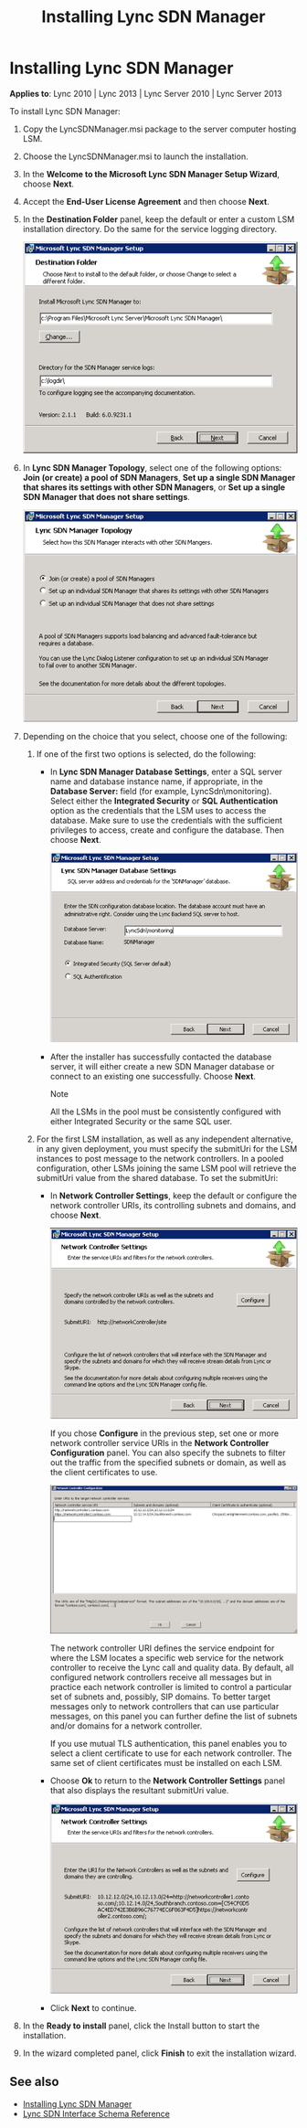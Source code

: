 ﻿---
title: Installing Lync SDN Manager
TOCTitle: Installing Lync SDN Manager
ms:assetid: 94f85cd3-3ac4-4b61-96cf-5dccb93a4a02
ms:mtpsurl: https://msdn.microsoft.com/en-us/library/Dn785203(v=office.15)
ms:contentKeyID: 62952694
ms.date: 02/16/2015
mtps_version: v=office.15
---

# Installing Lync SDN Manager

**Applies to**: Lync 2010 | Lync 2013 | Lync Server 2010 | Lync Server 2013

To install Lync SDN Manager:

1.  Copy the LyncSDNManager.msi package to the server computer hosting LSM.

2.  Choose the LyncSDNManager.msi to launch the installation.

3.  In the **Welcome to the Microsoft Lync SDN Manager Setup Wizard**, choose **Next**.

4.  Accept the **End-User License Agreement** and then choose **Next**.

5.  In the **Destination Folder** panel, keep the default or enter a custom LSM installation directory. Do the same for the service logging directory.  
      
    ![Lync SDN Manager destination folder dialog box](images/Dn785203.LSM_dest_folder(Office.15).png "Lync SDN Manager destination folder dialog box")  

6.  In **Lync SDN Manager Topology**, select one of the following options: **Join (or create) a pool of SDN Managers**, **Set up a single SDN Manager that shares its settings with other SDN Managers**, or **Set up a single SDN Manager that does not share settings**.  
      
    ![Lync SDN Manager Topology](images/Dn785203.lync_sdni_lsm_topo(Office.15).png "Lync SDN Manager Topology")  

7.  Depending on the choice that you select, choose one of the following:
    
    1.  If one of the first two options is selected, do the following:
        
          - In **Lync SDN Manager Database Settings**, enter a SQL server name and database instance name, if appropriate, in the **Database Server:** field (for example, LyncSdn\\monitoring). Select either the **Integrated Security** or **SQL Authentication** option as the credentials that the LSM uses to access the database. Make sure to use the credentials with the sufficient privileges to access, create and configure the database. Then choose **Next**.  
              
            ![Lync SDN Interface Database Settings](images/Dn785203.lync_sdni_lsm_dbsettings(Office.15).png "Lync SDN Interface Database Settings")  
        
          - After the installer has successfully contacted the database server, it will either create a new SDN Manager database or connect to an existing one successfully. Choose **Next**.
            

            > [!NOTE]
            > All the LSMs in the pool must be consistently configured with either Integrated Security or the same SQL user.

    
    2.  For the first LSM installation, as well as any independent alternative, in any given deployment, you must specify the submitUri for the LSM instances to post message to the network controllers. In a pooled configuration, other LSMs joining the same LSM pool will retrieve the submitUri value from the shared database. To set the submitUri:
        
          - In **Network Controller Settings**, keep the default or configure the network controller URIs, its controlling subnets and domains, and choose **Next**.
            
            ![Lync SDN Network Controller Settings](images/Dn785203.lync_sdni_network_controller_settings(Office.15).png "Lync SDN Network Controller Settings")
            
            If you chose **Configure** in the previous step, set one or more network controller service URIs in the **Network Controller Configuration** panel. You can also specify the subnets to filter out the traffic from the specified subnets or domain, as well as the client certificates to use.  
              
            ![Lync SDN network controller configuration](images/Dn785203.lync_sdn_interface_network_controller_configuration(Office.15).png "Lync SDN network controller configuration")  
            
            The network controller URI defines the service endpoint for where the LSM locates a specific web service for the network controller to receive the Lync call and quality data. By default, all configured network controllers receive all messages but in practice each network controller is limited to control a particular set of subnets and, possibly, SIP domains. To better target messages only to network controllers that can use particular messages, on this panel you can further define the list of subnets and/or domains for a network controller.
            
            If you use mutual TLS authentication, this panel enables you to select a client certificate to use for each network controller. The same set of client certificates must be installed on each LSM.
        
          - Choose **Ok** to return to the **Network Controller Settings** panel that also displays the resultant submitUri value.
            
            ![Lync SDNI Network Controller Settings Configured](images/Dn785203.lync_sdni_lsm_ncsettings_configured(Office.15).png "Lync SDNI Network Controller Settings Configured")
        
          - Click **Next** to continue.

8.  In the **Ready to install** panel, click the Install button to start the installation.

9.  In the wizard completed panel, click **Finish** to exit the installation wizard.

## See also

- [Installing Lync SDN Manager](installing-lync-sdn-manager.md)
- [Lync SDN Interface Schema Reference](lync-sdn-interface-schema-reference.md)

